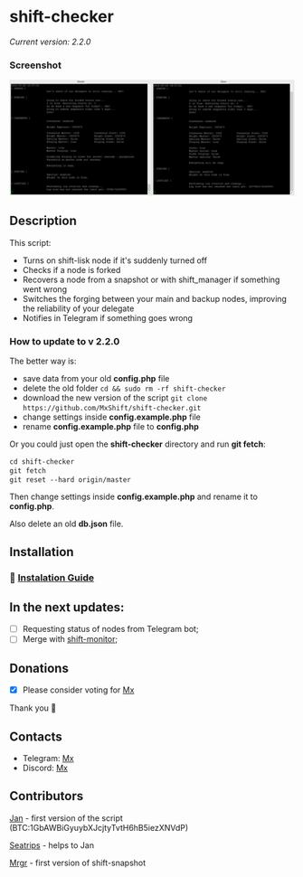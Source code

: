 # shift-checker
*Current version: 2.2.0*

### Screenshot
![VPS logs](https://github.com/MxShift/shift-checker/blob/master/logs/screenshot.png)

## Description

This script:

- Turns on shift-lisk node if it's suddenly turned off
- Checks if a node is forked
- Recovers a node from a snapshot or with shift_manager if something went wrong
- Switches the forging between your main and backup nodes, improving the reliability of your delegate
- Notifies in Telegram if something goes wrong

### How to update to v 2.2.0

The better way is: 
* save data from your old **config.php** file
* delete the old folder `cd && sudo rm -rf shift-checker`
* download the new version of the script `git clone https://github.com/MxShift/shift-checker.git`
* change settings inside **config.example.php** file
* rename **config.example.php** file to **config.php**

Or you could just open the **shift-checker** directory and run **git fetch**:
```
cd shift-checker
git fetch
git reset --hard origin/master
```

Then change settings inside **config.example.php** and rename it to **config.php**.

Also delete an old **db.json** file.

## Installation

### :page_with_curl: [Instalation Guide](https://github.com/MxShift/shift-checker/blob/master/INSTALL.md)

## In the next updates:
- [ ] Requesting status of nodes from Telegram bot;
- [ ] Merge with [shift-monitor](https://github.com/MxShift/shift-monitor);

## Donations

- [x] Please consider voting for [Mx](https://explorer.shiftnrg.org/delegate/4446910057799968777S)

Thank you :tada:

## Contacts
* Telegram: [Mx](https://t.me/voteformx)
* Discord: [Mx](https://discordapp.com/invite/fgzxABX)

## Contributors
[Jan](https://t.me/@jeeweevee) - first version of the script (BTC:1GbAWBiGyuybXJcjtyTvtH6hB5iezXNVdP)

[Seatrips](https://twitter.com/seatrips) - helps to Jan

[Mrgr](https://github.com/mrgrshift) - first version of shift-snapshot


